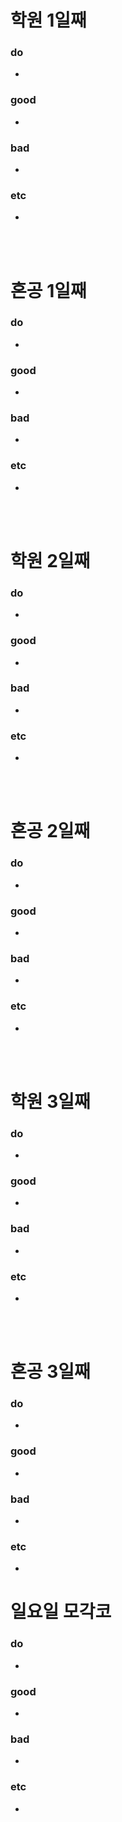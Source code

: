 
# 학원 1일째 
### do
-

### good
- 

### bad
- 

### etc
- 

<br /><br />

# 혼공 1일째 
### do
-

### good
- 

### bad
- 

### etc
- 

<br /><br />

# 학원 2일째 
### do
-

### good
- 

### bad
- 

### etc
- 

<br /><br />

# 혼공 2일째 
### do
-

### good
- 

### bad
- 

### etc
- 

<br /><br />

# 학원 3일째 
### do
-

### good
- 

### bad
- 

### etc
- 

<br /><br />

# 혼공 3일째 
### do
-

### good
- 

### bad
- 

### etc
- 

# 일요일 모각코
### do
-

### good
- 

### bad
- 

### etc
- 
<br /><br />
